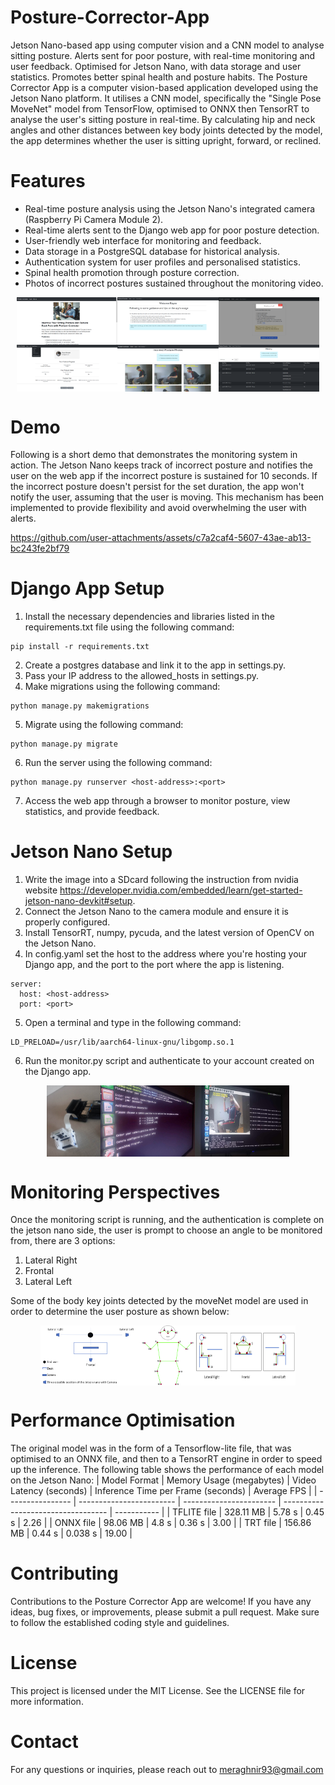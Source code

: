 # Posture-Corrector-App
Jetson Nano-based app using computer vision and a CNN model to analyse sitting posture. Alerts sent for poor posture, with real-time monitoring and user feedback. Optimised for Jetson Nano, with data storage and user statistics. Promotes better spinal health and posture habits.
The Posture Corrector App is a computer vision-based application developed using the Jetson Nano platform. It utilises a CNN model, specifically the "Single Pose MoveNet" model from TensorFlow, optimised to ONNX then TensorRT to analyse the user's sitting posture in real-time. By calculating hip and neck angles and other distances between key body joints detected by the model, the app determines whether the user is sitting upright, forward, or reclined.

# Features
- Real-time posture analysis using the Jetson Nano's integrated camera (Raspberry Pi Camera Module 2).
- Real-time alerts sent to the Django web app for poor posture detection.
- User-friendly web interface for monitoring and feedback.
- Data storage in a PostgreSQL database for historical analysis.
- Authentication system for user profiles and personalised statistics.
- Spinal health promotion through posture correction.
- Photos of incorrect postures sustained throughout the monitoring video.

<div style="display: flex; justify-content: center;">
  <img src="https://github.com/R40835/posture-corrector-app/blob/main/assets/welcome.PNG?raw=true" style="width: 32%;">
  <img src="https://github.com/R40835/posture-corrector-app/blob/main/assets/home.PNG?raw=true" style="width: 32%;">
  <img src="https://github.com/R40835/posture-corrector-app/blob/main/assets/monitoralert.PNG?raw=true" style="width: 32%;">

</div>
<div style="display: flex; justify-content: center;">
  <img src="https://github.com/R40835/Posture-Corrector-App/blob/main/assets/dashboard.png?raw=true" style="width: 32%;">
  <img src="https://github.com/R40835/posture-corrector-app/blob/main/assets/detections.PNG?raw=true" style="width: 32%;">
  <img src="https://github.com/R40835/posture-corrector-app/blob/main/assets/history.PNG?raw=true" style="width: 32%;">

</div>
<div style="display: flex; justify-content: center;">
</div>

# Demo
Following is a short demo that demonstrates the monitoring system in action. The Jetson Nano keeps track of incorrect posture and notifies the user on the web app if the incorrect posture is sustained for 10 seconds. If the incorrect posture doesn't persist for the set duration, the app won't notify the user, assuming that the user is moving. This mechanism has been implemented to provide flexibility and avoid overwhelming the user with alerts.
<br>

https://github.com/user-attachments/assets/c7a2caf4-5607-43ae-ab13-bc243fe2bf79

# Django App Setup
1. Install the necessary dependencies and libraries listed in the requirements.txt file using the following command:
```
pip install -r requirements.txt
```
2. Create a postgres database and link it to the app in settings.py.
3. Pass your IP address to the allowed_hosts in settings.py.
4. Make migrations using the following command: 
```
python manage.py makemigrations
```
5. Migrate using the following command: 
```
python manage.py migrate
```
6. Run the server using the following command: 
```
python manage.py runserver <host-address>:<port>
```
7. Access the web app through a browser to monitor posture, view statistics, and provide feedback.
  
# Jetson Nano Setup
1. Write the image into a SDcard following the instruction from nvidia website https://developer.nvidia.com/embedded/learn/get-started-jetson-nano-devkit#setup.
2. Connect the Jetson Nano to the camera module and ensure it is properly configured.
3. Install TensorRT, numpy, pycuda, and the latest version of OpenCV on the Jetson Nano.
4. In config.yaml set the host to the address where you're hosting your Django app, and the port to the port where the app is listening.
```
server:
  host: <host-address>
  port: <port>
```
5. Open a terminal and type in the following command:
```
LD_PRELOAD=/usr/lib/aarch64-linux-gnu/libgomp.so.1
```
6. Run the monitor.py script and authenticate to your account created on the Django app.

<div style="display: flex; justify-content: center;"> 
    <img src="https://github.com/R40835/Posture-Corrector-App/blob/main/assets/hardware.jpg?raw=true" style="width: 17%;" />
    <img src="https://github.com/R40835/posture-corrector-app/blob/main/assets/startingprogram.jpg?raw=true" style="width: 30%;" />
    <img src="https://github.com/R40835/posture-corrector-app/blob/main/assets/programatrun.jpg?raw=true" style="width: 30%;" />

</div>

# Monitoring Perspectives
Once the monitoring script is running, and the authentication is complete on the jetson nano side, the user is prompt to choose an angle to be monitored from, there are 3 options:
1. Lateral Right
2. Frontal
3. Lateral Left

Some of the body key joints detected by the moveNet model are used in order to determine the user posture as shown below:
<div style="display: flex; justify-content: center;"> 
    <img src="https://github.com/R40835/posture-corrector-app/blob/main/assets/perspectives2.PNG?raw=true" style="width: 32%;" />
    <img src="https://github.com/R40835/posture-corrector-app/blob/main/assets/moveNet.PNG?raw=true" style="width: 17%;" />
    <img src="https://github.com/R40835/posture-corrector-app/blob/main/assets/perspectives.PNG?raw=true" style="width: 32%;" />

</div>

# Performance Optimisation
The original model was in the form of a Tensorflow-lite file, that was optimised to an ONNX file, and then to a TensorRT engine in order to speed up the inference. The following table shows the performance of each model on the Jetson Nano:
| Model Format     | Memory Usage (megabytes) | Video Latency (seconds) | Inference Time per Frame (seconds) | Average FPS |
| ---------------- | ------------------------ | ----------------------- | ---------------------------------- | ----------- |
| TFLITE file      | 328.11 MB                | 5.78 s                  | 0.45 s                             | 2.26        |
| ONNX file        | 98.06 MB                 | 4.8 s                   | 0.36 s                             | 3.00        |
| TRT file         | 156.86 MB                | 0.44 s                  | 0.038 s                            | 19.00       | 

# Contributing
Contributions to the Posture Corrector App are welcome! If you have any ideas, bug fixes, or improvements, please submit a pull request. Make sure to follow the established coding style and guidelines.

# License
This project is licensed under the MIT License. See the LICENSE file for more information.

# Contact
For any questions or inquiries, please reach out to meraghnir93@gmail.com

